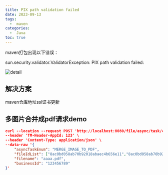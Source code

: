 ```yaml
---
title: PIX path validation failed
date: 2023-09-13
tags:
  -  maven
categories:
  -  Java
toc: true
---
```


maven打包出现以下错误：

sun.security.validator.ValidatorException: PIX path validation failed:

<!-- more -->

![detail](https://file.trialos.com.cn/resources/8a8d82dc8a650f53018a8de994ce629a.png)

## 解决方案

maven仓库地址ssl证书更新

## 多图片合并成pdf请求demo 

```json
curl --location --request POST 'http://localhost:8080/file/async/task/create' \
--header 'TM-Header-AppId: 123' \
--header 'Content-Type: application/json' \
--data-raw '{
    "asyncTaskEnum": "MERGE_IMAGE_TO_PDF",
    "fileIdList": ["8ac0bd058ab70b92018abaec4b656e11","8ac0bd058ab70b92018abaec4d126e14","8ac0bd058ab70b92018abaec50376e17","8ac0bd058ab70b92018abaec57db6e1a","8ac0bd058ab70b92018abaec68656e1d","8ac0bd058ab70b92018abaec78326e20","8ac0bd058ab70b92018abaec890a6e23"],
    "filename": "aaaa.pdf",
    "businessId": "123456789"
}'
```
